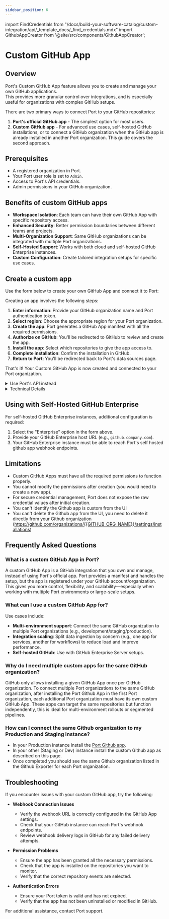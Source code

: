 ```yaml
---
sidebar_position: 6
---
```


import FindCredentials from "/docs/build-your-software-catalog/custom-integration/api/\_template_docs/\_find_credentials.mdx"
import GithubAppCreator from '@site/src/components/GithubAppCreator';

# Custom GitHub App

## Overview

Port's Custom GitHub App feature allows you to create and manage your own GitHub applications.  
This provides more granular control over integrations, and is especially useful for organizations with complex GitHub setups.

There are two primary ways to connect Port to your GitHub repositories:

1. **Port's official GitHub app** - The simplest option for most users.
2. **Custom GitHub app** - For advanced use cases, self-hosted GitHub installations, or to connect a GitHub organization when the GitHub app is already installed in another Port organization.
This guide covers the second approach.

## Prerequisites

- A registered organization in Port.
- Your Port user role is set to `Admin`.
- Access to Port's API credentials.
- Admin permissions in your GitHub organization.

## Benefits of custom GitHub apps

- **Workspace Isolation**: Each team can have their own GitHub App with specific repository access.
- **Enhanced Security**: Better permission boundaries between different teams and projects.
- **Multi-Organization Support**: Same GitHub organizations can be integrated with multiple Port organizations.
- **Self-Hosted Support**: Works with both cloud and self-hosted GitHub Enterprise instances.
- **Custom Configuration**: Create tailored integration setups for specific use cases.

## Create a custom app

Use the form below to create your own GitHub App and connect it to Port:

<GithubAppCreator />

Creating an app involves the following steps:

1. **Enter information**: Provide your GitHub organization name and Port authentication token.
2. **Select region**: Choose the appropriate region for your Port organization.
3. **Create the app**: Port generates a GitHub App manifest with all the required permissions.
4. **Authorize on GitHub**: You'll be redirected to GitHub to review and create the app.
5. **Install the app**: Select which repositories to give the app access to.
6. **Complete installation**: Confirm the installation in GitHub.
7. **Return to Port**: You'll be redirected back to Port's data sources page.

That's it! Your Custom GitHub App is now created and connected to your Port organization.

<details>
<summary>Use Port's API instead</summary>

If you prefer to use Port's API directly:

1. Make a GET request to the GitHub App creation URL endpoint:
   ```
   https://api.getport.io/v1/integration/github-app-creation-url
   ```

2. Include the following query parameters:
   - `isSelfHostedEnterprise=false` (set to `true` for GitHub Enterprise).
   - `githubOrgName=YOUR_ORG_NAME` (replace with your GitHub organization name).
   - `selfHostedEnterpriseUrl=YOUR_GH_ENTERPRISE_URL` (replace with your self hosted github enterprise url).
3. Add your Port authentication token in the Authorization header:
   ```
   Authorization: Bearer YOUR_TOKEN
   ```

4. The response will contain a `url` and a `manifest` object.
5. Create an HTML form with a button that triggers a POST request to the `url` provided by Port's API. The request should include the GitHub App `manifest` as the payload. This will initiate the creation of your GitHub App. To learn more, refer to [GitHub's documentation](https://docs.github.com/en/apps/sharing-github-apps/registering-a-github-app-from-a-manifest#examples) on registering a GitHub App from a manifest.

:::tip
You'll need your Port API credentials for this process:

<FindCredentials/>
:::

</details>

<details>
<summary>Technical Details</summary>

<h3> GitHub App Manifest </h3>

The GitHub App manifest is a JSON configuration file that defines:

- App name and description.
- Webhook URL and events.
- Required permissions.
- Callback URLs.
- Other configuration parameters.

Port generates this manifest automatically based on best practices, ensuring the app has the correct permissions for integration with Port.

<h3> Required Permissions </h3>

Custom GitHub Apps must be configured with the following minimum permissions:

<h4> Repository Permissions </h4>
- **Actions**: Read and Write (for executing self-service action using GitHub workflow).
- **Checks**: Read and Write (for validating `Port.yml`).
- **Contents**: Readonly (for reading port configuration files and repository files).
- **Metadata**: Readonly.
- **Issues**: Readonly.
- **Pull Request**: Read and Write.
- **Dependabot alerts**: Readonly.
- **Administration**: Readonly (for syncing github teams).

<h4> Organization Permissions </h4>
- **Members**: Readonly (for syncing github teams).

<h4> Repository Events </h4>
- Issues.
- Pull Request.
- Push.
- Workflow Run.
- Team.
- Dependabot alerts.

<h3> Credential Storage </h3>

After creating a GitHub App, Port securely stores:

- App ID.
- Github org name.
- Private key.
- Webhook secret.

These credentials are stored in Port's secure credential store and are never exposed in plaintext.

<h3> API Endpoints </h3>

Port provides the following API endpoints for Custom GitHub App creation:

| Endpoint | Method | Description |
|----------|--------|-------------|
| `/v1/integration/github-app-creation-url` | GET | Gets the GitHub App creation URL and manifest |

Query parameters:
- `isSelfHostedEnterprise` (boolean): Whether the GitHub instance is Self-Hosted Enterprise.
- `githubOrgName` (string, optional): Name of the GitHub organization.
- `selfHostedEnterpriseUrl` (string, optional): GitHub Enterprise host URL.

</details>

## Using with Self-Hosted GitHub Enterprise

For self-hosted GitHub Enterprise instances, additional configuration is required:

1. Select the "Enterprise" option in the form above.
2. Provide your GitHub Enterprise host URL (e.g., `github.company.com`).
3. Your GitHub Enterprise instance must be able to reach Port's self hosted github app webhook endpoints.

## Limitations

- Custom GitHub Apps must have all the required permissions to function properly.
- You cannot modify the permissions after creation (you would need to create a new app).
- For secure credential management, Port does not expose the raw credential values after initial creation.
- You can't identify the Github app is custom from the UI
- You can't delete the Github app from the UI, you need to delete it directly from your Github organization (https://github.com/organizations/{{GITHUB_ORG_NAME}}/settings/installations)

## Frequently Asked Questions

### What is a custom GitHub App in Port?

A custom GitHub App is a GitHub integration that you own and manage, instead of using Port's official app. Port provides a manifest and handles the setup, but the app is registered under your GitHub account/organization. This gives you more control, flexibility, and scalability—especially when working with multiple Port environments or large-scale setups.

### What can I use a custom GitHub App for?

Use cases include:
- **Multi-environment support**: Connect the same GitHub organization to multiple Port organizations (e.g., development/staging/production).
- **Integration scaling**: Split data ingestion by concern (e.g., one app for services, another for workflows) to reduce load and improve performance.
- **Self-hosted GitHub**: Use with GitHub Enterprise Server setups.

### Why do I need multiple custom apps for the same GitHub organization?

GitHub only allows installing a given GitHub App once per GitHub organization. To connect multiple Port organizations to the same GitHub organization, after installing the Port Github App in the first Port organization, each additional Port organization must have its own custom GitHub App. These apps can target the same repositories but function independently, this is ideal for multi-environment rollouts or segmented pipelines.

### How can I connect the same Github organization to my Production and Staging instance?

- In your Production instance install the [Port Github app](https://docs.port.io/build-your-software-catalog/sync-data-to-catalog/git/github/#setup).
- In your other (Staging or Dev) instance install the custom Github app as described on this page.
- Once completed you should see the same Github organization listed in the Github Exporter for each Port organization.

## Troubleshooting

If you encounter issues with your custom GitHub app, try the following:

- **Webhook Connection Issues**
   - Verify the webhook URL is correctly configured in the GitHub App settings.
   - Check that your GitHub instance can reach Port's webhook endpoints.
   - Review webhook delivery logs in GitHub for any failed delivery attempts.

- **Permission Problems**
   - Ensure the app has been granted all the necessary permissions.
   - Check that the app is installed on the repositories you want to monitor.
   - Verify that the correct repository events are selected.

- **Authentication Errors**
   - Ensure your Port token is valid and has not expired.
   - Verify that the app has not been uninstalled or modified in GitHub.

For additional assistance, contact Port support.
